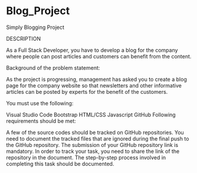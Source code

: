 # Blog_Project
Simply Blogging Project


DESCRIPTION

As a Full Stack Developer, you have to develop a blog for the company where people can post articles and customers can benefit from the content.

Background of the problem statement:

As the project is progressing, management has asked you to create a blog page for the company website so that newsletters and other informative articles can be posted by experts for the benefit of the customers.

You must use the following:

Visual Studio Code
Bootstrap
HTML/CSS
Javascript
GitHub
Following requirements should be met:

A few of the source codes should be tracked on GitHub repositories. You need to document the tracked files that are ignored during the final push to the GitHub repository.
The submission of your GitHub repository link is mandatory. In order to track your task, you need to share the link of the repository in the document.
The step-by-step process involved in completing this task should be documented.
